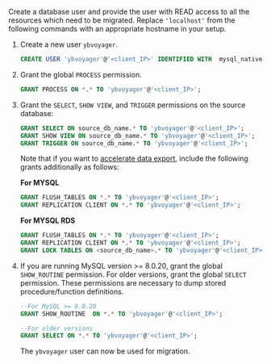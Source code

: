 <!--
+++
private=true
+++
-->

Create a database user and provide the user with READ access to all the resources which need to be migrated. Replace `'localhost'` from the following commands with an appropriate hostname in your setup.

1. Create a new user `ybvoyager`.

   ```sql
   CREATE USER 'ybvoyager'@'<client_IP>' IDENTIFIED WITH  mysql_native_password BY 'Password#123';
   ```

1. Grant the global `PROCESS` permission.

   ```sql
   GRANT PROCESS ON *.* TO 'ybvoyager'@'<client_IP>';
   ```

1. Grant the `SELECT`, `SHOW VIEW`, and `TRIGGER` permissions on the source database:

   ```sql
   GRANT SELECT ON source_db_name.* TO 'ybvoyager'@'<client_IP>';
   GRANT SHOW VIEW ON source_db_name.* TO 'ybvoyager'@'<client_IP>';
   GRANT TRIGGER ON source_db_name.* TO 'ybvoyager'@'<client_IP>';
   ```

   Note that if you want to [accelerate data export](#accelerate-data-export-for-mysql-and-oracle), include the following grants additionally as follows:

   **For MYSQL**

   ```sql
   GRANT FLUSH_TABLES ON *.* TO 'ybvoyager'@'<client_IP>';
   GRANT REPLICATION CLIENT ON *.* TO 'ybvoyager'@'<client_IP>';
   ```

   **For MYSQL RDS**

   ```sql
   GRANT FLUSH_TABLES ON *.* TO 'ybvoyager'@'<client_IP>';
   GRANT REPLICATION CLIENT ON *.* TO 'ybvoyager'@'<client_IP>';
   GRANT LOCK TABLES ON <source_db_name>.* TO 'ybvoyager'@'<client_IP>';
   ```

1. If you are running MySQL version >= 8.0.20, grant the global `SHOW_ROUTINE` permission. For older versions, grant the global `SELECT` permission. These permissions are necessary to dump stored procedure/function definitions.

   ```sql
   --For MySQL >= 8.0.20
   GRANT SHOW_ROUTINE  ON *.* TO 'ybvoyager'@'<client_IP>';
   ```

   ```sql
   --For older versions
   GRANT SELECT ON *.* TO 'ybvoyager'@'<client_IP>';
   ```

   The `ybvoyager` user can now be used for migration.
